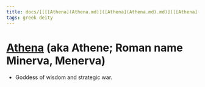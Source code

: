 ```yaml
---
title: docs/[[[[Athena](Athena.md)]([Athena](Athena.md).md)]([[Athena](Athena.md)]([Athena](Athena.md).md).md)]([[[Athena](Athena.md)]([Athena](Athena.md).md)]([[Athena](Athena.md)]([Athena](Athena.md).md).md).md) (aka Athene; Roman name Minerva, Menerva)
tags: greek deity
---
```


# [Athena](Athena.md) (aka Athene; Roman name Minerva, Menerva) 
- Goddess of wisdom and strategic war.